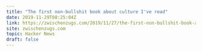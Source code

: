 ```yaml
---
title: "The first non-bullshit book about culture I've read"
date: 2019-11-29T08:25:04Z
link: https://zwischenzugs.com/2019/11/27/the-first-non-bullshit-book-about-culture-ive-read/?utm_medium=RSS&utm_source=hune
site: zwischenzugs.com
topic: Hacker News
draft: false
---
```

